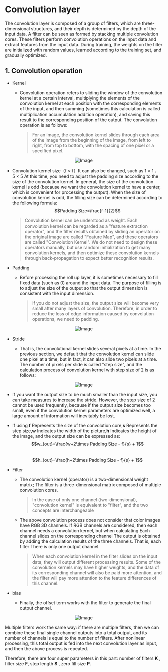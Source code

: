 # Convolution layer
The convolution layer is composed of a group of filters, which are three-dimensional structures, and their depth is determined by the depth of the input data. A filter can be seen as formed by stacking multiple convolution cores. These filters perform convolution operations on the input data and extract features from the input data. During training, the weights on the filter are initialized with random values, learned according to the training set, and gradually optimized.  

## 1. Convolution operation
- Kernel
    
	- Convolution operation refers to sliding the window of the convolution kernel at a certain interval, multiplying the elements of the convolution kernel at each position with the corresponding elements of the input, and then summing (sometimes this calculation is called multiplication accumulation addition operation), and saving this result to the corresponding position of the output. The convolution operation is as follows:
   
		 >For an image, the convolution kernel slides through each area of the image from the beginning of the image, from left to right, from top to bottom, with the spacing of one pixel or a specified pixel.  

<div align="center">
  <img src="https://github.com/Dalen980512/dalen.github.io/assets/167549754/9e0c9d78-1e35-4c07-9366-8343d48a6d4e" alt="Image"/>
</div>

- Convolution kernel size（f × f）It can also be changed, such as 1 × 1 、 5 × 5 At this time, you need to adjust the padding size according to the size of the convolution kernel. In general, the size of the convolution kernel is odd (because we want the convolution kernel to have a center, which is convenient for processing the output). When the size of convolution kernel is odd, the filling size can be determined according to the following formula: $$Padding Size=\frac{f-1}{2}$$
  >Convolution kernel can be understood as weight. Each convolution kernel can be regarded as a &#34;feature extraction operator&#34;, and the filter results obtained by sliding an operator on the original image are called &#34;Feature Map&#34;, and these operators are called &#34;Convolution Kernel&#34;. We do not need to design these operators manually, but use random initialization to get many convolution kernels, and then optimize these convolution kernels through back-propagation to expect better recognition results.  

- Padding

  - Before processing the roll up layer, it is sometimes necessary to fill fixed data (such as 0) around the input data. The purpose of filling is to adjust the size of the output so that the output dimension is consistent with the input dimension.

    > If you do not adjust the size, the output size will become very small after many layers of convolution. Therefore, in order to reduce the loss of edge information caused by convolution operations, we need to padding.

<div align="center">
  <img src="https://github.com/Dalen980512/dalen.github.io/assets/167549754/964448c2-7947-4f36-90db-b794cc8932a2" alt="Image"/>
</div>  

- Stride

    - That is, the convolutional kernel slides several pixels at a time. In the previous section, we default that the convolution kernel can slide one pixel at a time, but in fact, it can also slide two pixels at a time. The number of pixels per slide is called &#34;step size&#34;, and the calculation process of convolution kernel with step size of 2 is as follows:
  
<div align="center">
  <img src="https://github.com/Dalen980512/dalen.github.io/assets/167549754/4969d925-b2d1-49a7-bb98-bbace950e9cc" alt="Image"/>
</div>  

- If you want the output size to be much smaller than the input size, you can take measures to increase the stride. However, the step size of 2 cannot be used frequently, because if the output size becomes too small, even if the convolution kernel parameters are optimized well, a large amount of information will inevitably be lost.
  
- If using **f** Represents the size of the convolution core,**s** Represents the step size,**w** Indicates the width of the picture,**h** Indicates the height of the image, and the output size can be expressed as: $$w_{out}=\frac{w+2\times Padding Size - f}{s} + 1$$  
  $$h_{out}=\frac{h+2\times Padding Size - f}{s} + 1$$

- Filter

  - The convolution kernel (operator) is a two-dimensional weight matrix; The filter is a three-dimensional matrix composed of multiple convolution cores.

    > In the case of only one channel (two-dimensional), &#34;convolution kernel&#34; is equivalent to &#34;filter&#34;, and the two concepts are interchangeable

  - The above convolution process does not consider that color images have RGB 3D channels. If RGB channels are considered, then each channel needs a convolution kernel, but when calculating Each channel slides on the corresponding channel The output is obtained by adding the calculation results of the three channels. That is, each filter There is only one output channel.

    > When each convolution kernel in the filter slides on the input data, they will output different processing results. Some of the convolution kernels may have higher weights, and the data of its corresponding channel will also be paid more attention, and the filter will pay more attention to the feature differences of this channel.

- bias
     
    -  Finally, the offset term works with the filter to generate the final output channel.
    
<div align="center">
  <img src="https://github.com/Dalen980512/dalen.github.io/assets/167549754/32b03dca-84f3-4836-9c45-3bc840336982" alt="Image"/>
</div> 

Multiple filters work the same way: if there are multiple filters, then we can combine these final single channel outputs into a total output, and its number of channels is equal to the number of filters. After nonlinear processing, this total output is fed into the next convolution layer as input, and then the above process is repeated.  

Therefore, there are four super parameters in this part: number of filters **K** , filter size **F**, step length **S** , zero fill size **P**.


